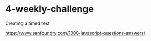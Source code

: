 # 4-weekly-challenge
Creating a timed test



https://www.sanfoundry.com/1000-javascript-questions-answers/
